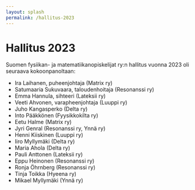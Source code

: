 ```yaml
---
layout: splash
permalink: /hallitus-2023
---
```

# Hallitus 2023

Suomen fysiikan- ja matematiikanopiskelijat ry:n hallitus vuonna 2023
oli seuraava kokoonpanoltaan:

* Ira Laihanen, puheenjohtaja (Matrix ry)
* Satumaaria Sukuvaara, taloudenhoitaja (Resonanssi ry)
* Emma Hannula, sihteeri (Lateksii ry)
* Veeti Ahvonen, varapheenjohtaja (Luuppi ry)
* Juho Kangasperko (Delta ry)
* Into Pääkkönen (Fyysikkokilta ry)
* Eetu Halme (Matrix ry)
* Jyri Genral (Resonanssi ry, Ynnä ry)
* Henni Kiiskinen (Luuppi ry)
* Iiro Myllymäki (Delta ry)
* Maria Ahola (Delta ry)
* Pauli Anttonen (Lateksii ry)
* Eppu Heinonen (Resonanssi ry)
* Ronja Öhrnberg (Resonanssi ry)
* Tinja Toikka (Hyeena ry)
* Mikael Myllymäki (Ynnä ry)
